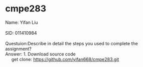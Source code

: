 # cmpe283
Name: Yifan Liu <br />   
SID: 011410984  <br />
<br />
Questuion:Describe in detail the steps you used to complete the assignment?  <br />
Answer: 1. Download source code  <br />
&nbsp;&nbsp;&nbsp;&nbsp;   get clone: https://github.com/yifan668/cmpe283.git  <br />
